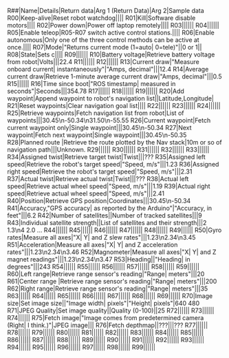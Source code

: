 R##|Name|Details|Return data|Arg 1 (Return Data)|Arg 2|Sample data
R00|Keep-alive|Reset robot watchdog||||
R01|Kill|Software disable motors||||
R02|Power down|Power off laptop remotely||||
R03||||||
R04||||||
R05|Enable teleop|R05-R07 switch active control stations.||||
R06|Enable autonomous|Only one of the three control methods can be active at once.||||
R07|Mode|"Returns current mode (1=auto| 0=tele)"||0 or 1||
R08|State|Sets c||||
R09||||||
R10|Battery voltage|Retrieve battery voltage from robot|Volts|||22.4
R11||||||
R12||||||
R13|Current draw|"Measure onboard current| instantaneously"|"Amps, decimal"|||12.4
R14|Average current draw|Retrieve 1-minute average current draw|"Amps, decimal"|||0.5
R15||||||
R16|Time since boot|"ROS timestamp| measured in seconds"|Seconds|||354.78
R17||||||
R18||||||
R19||||||
R20|Add waypoint|Append waypoint to robot's navigation list||Latitude,Longitude|
R21|Reset waypoints|Clear navigation goal list||||
R22||||||
R23||||||
R24||||||
R25|Retrieve waypoints|Fetch navigation list from robot|List of waypoints|||30.45\n-50.34\n31.50\n-55.55
R26|Current waypoint|Fetch current waypoint only|Single waypoint|||30.45\n-50.34
R27|Next waypoint|Fetch next waypoint|Single waypoint|||30.45\n-50.35
R28|Planned route |Retrieve the route plotted by the Nav stack|10m or so of navigation path|||Unknown.
R29||||||
R30||||||
R31||||||
R32||||||
R33||||||
R34|Assigned twist|Retrieve target twist|Twist|||???
R35|Assigned left speed|Retrieve the robot's target speed|"Speed, m/s"|||1.23
R36|Assigned right speed|Retrieve the robot's target speed|"Speed, m/s"|||2.31
R37|Actual twist|Retrieve actual twist|Twist|||???
R38|Actual left speed|Retrieve actual wheel speed|"Speed, m/s"|||1.19
R39|Actual right speed|Retrieve actual wheel speed|"Speed, m/s"|||2.41
R40|Position|Retrieve GPS position|Coordinates|||30.45\n-50.34
R41|Accuracy,"GPS accuracy| as reported by the Arduino"|"Accuracy, in feet"|||6.2
R42|Number of satellites||Number of tracked satellites|||9
R43|Individual satellite strength||List of satellites and their strength|||2 1.3\n4 2.0 …
R44||||||
R45||||||
R46||||||
R47||||||
R48||||||
R49||||||
R50|Gyro rates|Measure all axes|"X| Y| and Z slew rates"|||1.23\n2.34\n3.45
R51|Acceleration|Measure all axes|"X| Y| and Z acceleration rates"|||1.23\n2.34\n3.46
R52|Magnometer|Measure all axes|"X| Y| and Z magnet readings"|||1.23\n2.34\n3.47
R53|Heading||"Heading| in degrees"|||243
R54||||||
R55||||||
R56||||||
R57||||||
R58||||||
R59||||||
R60|Left range|Retrieve range sensor's reading|"Range| meters"|||20
R61|Center range |Retrieve range sensor's reading|"Range| meters"|||200
R62|Right range|Retrieve range sensor's reading|"Range| meters"|||35
R63||||||
R64||||||
R65||||||
R66||||||
R67||||||
R68||||||
R69||||||
R70|Image size|Set image size||"Image width| pixels"|"Height| pixels"|640 480
R71|JPEG Quality|Set image quality||Quality (0-100)||25
R72||||||
R73||||||
R74||||||
R75|Fetch image|"Image comes from predetermined camera (Right| I think.)"|JPEG image|||<Raw JPEG bitstream>
R76|Fetch depthmap||???|||???
R77||||||
R78||||||
R79||||||
R80||||||
R81||||||
R82||||||
R83||||||
R84||||||
R85||||||
R86||||||
R87||||||
R88||||||
R89||||||
R90||||||
R91||||||
R92||||||
R93||||||
R94||||||
R95||||||
R96||||||
R97||||||
R98||||||
R99||||||
